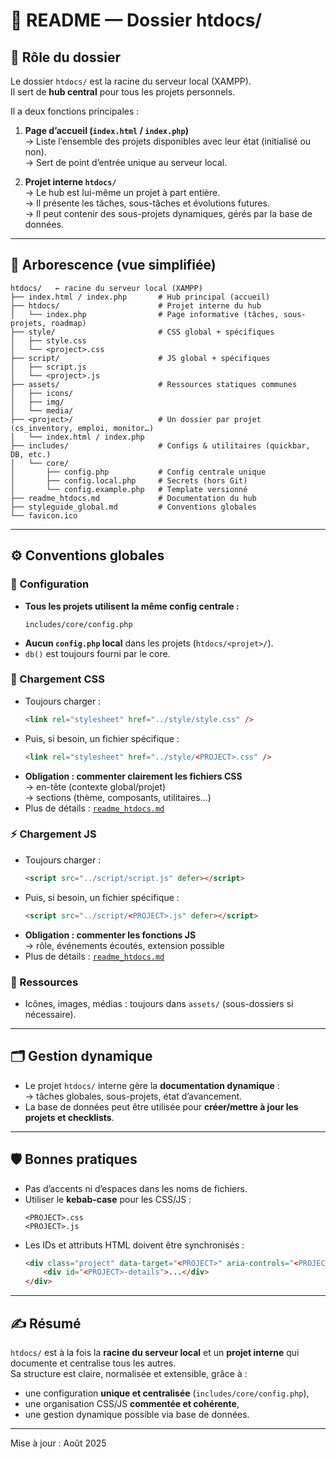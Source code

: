 # 📖 README — Dossier htdocs/

## 🎯 Rôle du dossier

Le dossier `htdocs/` est la racine du serveur local (XAMPP).  
Il sert de **hub central** pour tous les projets personnels.

Il a deux fonctions principales :

1. **Page d’accueil (`index.html` / `index.php`)**  
   → Liste l’ensemble des projets disponibles avec leur état (initialisé ou non).  
   → Sert de point d’entrée unique au serveur local.

2. **Projet interne `htdocs/`**  
   → Le hub est lui-même un projet à part entière.  
   → Il présente les tâches, sous-tâches et évolutions futures.  
   → Il peut contenir des sous-projets dynamiques, gérés par la base de données.

---

## 📂 Arborescence (vue simplifiée)

```
htdocs/   ← racine du serveur local (XAMPP)
├── index.html / index.php       # Hub principal (accueil)
├── htdocs/                      # Projet interne du hub
│   └── index.php                # Page informative (tâches, sous-projets, roadmap)
├── style/                       # CSS global + spécifiques
│   ├── style.css
│   └── <project>.css
├── script/                      # JS global + spécifiques
│   ├── script.js
│   └── <project>.js
├── assets/                      # Ressources statiques communes
│   ├── icons/
│   ├── img/
│   └── media/
├── <project>/                   # Un dossier par projet (cs_inventory, emploi, monitor…)
│   └── index.html / index.php
├── includes/                    # Configs & utilitaires (quickbar, DB, etc.)
│   └── core/
│       ├── config.php           # Config centrale unique
│       ├── config.local.php     # Secrets (hors Git)
│       └── config.example.php   # Template versionné
├── readme_htdocs.md             # Documentation du hub
├── styleguide_global.md         # Conventions globales
└── favicon.ico
```

---

## ⚙️ Conventions globales

### 🔗 Configuration
- **Tous les projets utilisent la même config centrale :**
  ```
  includes/core/config.php
  ```
- **Aucun `config.php` local** dans les projets (`htdocs/<projet>/`).  
- `db()` est toujours fourni par le core.

### 🎨 Chargement CSS
- Toujours charger :
  ```html
  <link rel="stylesheet" href="../style/style.css" />
  ```
- Puis, si besoin, un fichier spécifique :
  ```html
  <link rel="stylesheet" href="../style/<PROJECT>.css" />
  ```
- **Obligation : commenter clairement les fichiers CSS**  
  → en-tête (contexte global/projet)  
  → sections (thème, composants, utilitaires…)  
- Plus de détails : [`readme_htdocs.md`](./readme_htdocs.md)

### ⚡ Chargement JS
- Toujours charger :
  ```html
  <script src="../script/script.js" defer></script>
  ```
- Puis, si besoin, un fichier spécifique :
  ```html
  <script src="../script/<PROJECT>.js" defer></script>
  ```
- **Obligation : commenter les fonctions JS**  
  → rôle, événements écoutés, extension possible  
- Plus de détails : [`readme_htdocs.md`](./readme_htdocs.md)

### 📁 Ressources
- Icônes, images, médias : toujours dans `assets/` (sous-dossiers si nécessaire).  

---

## 🗂️ Gestion dynamique
- Le projet `htdocs/` interne gère la **documentation dynamique** :  
  → tâches globales, sous-projets, état d’avancement.  
- La base de données peut être utilisée pour **créer/mettre à jour les projets et checklists**.

---

## 🛡️ Bonnes pratiques
- Pas d’accents ni d’espaces dans les noms de fichiers.  
- Utiliser le **kebab-case** pour les CSS/JS :
  ```
  <PROJECT>.css
  <PROJECT>.js
  ```
- Les IDs et attributs HTML doivent être synchronisés :
  ```html
  <div class="project" data-target="<PROJECT>" aria-controls="<PROJECT>-details">
      <div id="<PROJECT>-details">...</div>
  </div>
  ```

---

## ✍️ Résumé

`htdocs/` est à la fois la **racine du serveur local** et un **projet interne** qui documente et centralise tous les autres.  
Sa structure est claire, normalisée et extensible, grâce à :  
- une configuration **unique et centralisée** (`includes/core/config.php`),  
- une organisation CSS/JS **commentée et cohérente**,  
- une gestion dynamique possible via base de données.  

---

Mise à jour : Août 2025
